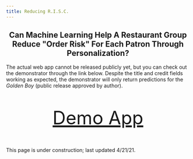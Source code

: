 ```yaml
---
title: Reducing R.I.S.C.
---
```


<h2 align="center">Can Machine Learning Help A Restaurant Group Reduce "Order Risk" For Each Patron Through Personalization?</h2>

The actual web app cannot be released publicly yet, but you can check out the demonstrator through the link below. Despite the title and credit fields working as expected, the demonstrator will only return predictions for the *Golden Boy* (public release approved by author).

<p style="font-size: 50px; text-align:center">
    <a href="demo/">
        Demo App
    </a>
</p>


This page is under construction; last updated 4/21/21.